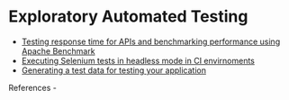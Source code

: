# Exploratory Automated Testing
- [Testing response time for APIs and benchmarking performance using Apache Benchmark](http://darshandeshmukh.blogspot.in/2014/12/apache-benchmark-for-load-testing.html)
- [Executing Selenium tests in headless mode in CI envirnoments](http://darshandeshmukh.blogspot.in/2014/12/headless-selenium-webdriver-testing.html)
- [Generating a test data for testing your application](http://darshandeshmukh.blogspot.in/2017/11/generating-test-data-for-manual-testing.html)

References - 

